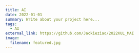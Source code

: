 ```yaml
---
title: AI
date: 2022-01-01
summary: Write about your project here...
tags:
  - AI
external_link: https://github.com/Jackieziao/2022KUL_MAI
image:
  filename: featured.jpg
---
```

